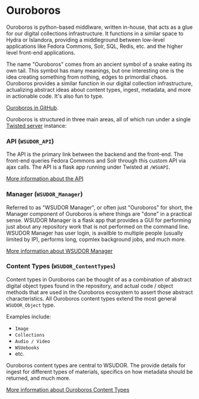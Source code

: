 # Ouroboros

Ouroboros is python-based middlware, written in-house, that acts as a glue for our digital collections infrastructure.  It functions in a similar space to Hydra or Islandora, providing a middleground between low-level applications like Fedora Commons, Solr, SQL, Redis, etc. and the higher level front-end applications.

The name "Ouroboros" comes from an ancient symbol of a snake eating its own tail.  This symbol has many meanings, but one interesting one is the idea creating something from nothing, edges to primordial chaos.  Ouroboros provides a similar function in our digital collection infrastructure, actualizing abstract ideas about content types, ingest, metadata, and more in actionable code.  It's also fun to type.

[Ouroboros in GitHub](https://github.com/WSULib/ouroboros).

Ouroboros is structured in three main areas, all of which run under a single [Twisted server](https://twistedmatrix.com/trac/) instance:

### API (`WSUDOR_API`)

The API is the primary link between the backend and the front-end.  The front-end queries Fedora Commons and Solr through this custom API via ajax calls.  The API is a flask app running under Twisted at `/WSUAPI`.

[More information about the API](api/README.md)

### Manager (`WSUDOR_Manager`)

Referred to as "WSUDOR Manager", or often just "Ouroboros" for short, the Manager component of Ouroboros is where things are "done" in a practical sense.  WSUDOR Manager is a flask app that provides a GUI for performing just about any repository work that is not performed on the command line.  WSUDOR Manager has user login, is availble to multiple people (usually limited by IP), performs long, copmlex background jobs, and much more.  

[More information about WSUDOR Manager](manager/README.md)

### Content Types (`WSUDOR_ContentTypes`)

Content types in Ouroboros can be thought of as a combination of abstract digital object types found in the repository, and actual code / object methods that are used in the Ouroboros ecosystem to assert those abstract characteristics.  All Ouroboros content types extend the most general `WSUDOR_Object` type.

Examples include:
* `Image`
* `Collections`
* `Audio / Video`
* `WSUebooks`
* etc.

Ouroboros content types are central to WSUDOR.  The provide details for ingest for different types of materials, specifics on how metadata should be returned, and much more.

[More information about Ouroboros Content Types](content_types/README.md)

